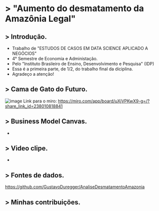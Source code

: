 # > "Aumento do desmatamento da Amazônia Legal"

## > Introdução.

- Trabalho de "ESTUDOS DE CASOS EM DATA SCIENCE APLICADO A NEGÓCIOS"
- 4° Semestre de Economia e Administação.
- Pelo "Instituto Brasileiro de Ensino, Desenvolvimento e Pesquisa" (IDP)
- Essa é a primeira parte, de 1/2, do trabalho final da diciplina.
- Agradeço a atenção!

## > Cama de Gato do Futuro.
![image](https://user-images.githubusercontent.com/116168402/197538608-7479f4ba-0ecc-4288-87e7-fc07d3110fd9.png)
Link para o miro: https://miro.com/app/board/uXjVPKwX9-g=/?share_link_id=238010818841


## > Business Model Canvas.
-

## > Video clipe.
-

## > Fontes de dados.

https://github.com/GustavoDuregger/AnaliseDesmatamentoAmazonia

## > Minhas contribuições.
